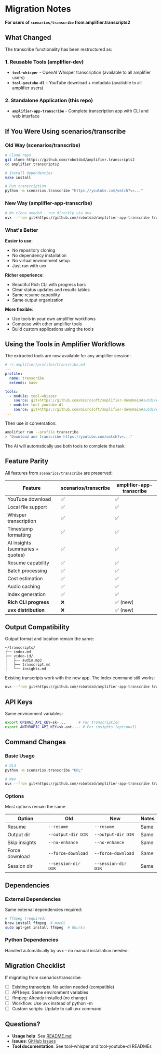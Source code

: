 # Migration Notes

**For users of `scenarios/transcribe` from amplifier.transcripts2**

## What Changed

The transcribe functionality has been restructured as:

### 1. Reusable Tools (amplifier-dev)
- **`tool-whisper`** - OpenAI Whisper transcription (available to all amplifier users)
- **`tool-youtube-dl`** - YouTube download + metadata (available to all amplifier users)

### 2. Standalone Application (this repo)
- **`amplifier-app-transcribe`** - Complete transcription app with CLI and web interface

## If You Were Using scenarios/transcribe

### Old Way (scenarios/transcribe)

```bash
# Clone repo
git clone https://github.com/robotdad/amplifier.transcripts2
cd amplifier.transcripts2

# Install dependencies
make install

# Run transcription
python -m scenarios.transcribe "https://youtube.com/watch?v=..."
```

### New Way (amplifier-app-transcribe)

```bash
# No clone needed - run directly via uvx
uvx --from git+https://github.com/robotdad/amplifier-app-transcribe transcribe "https://youtube.com/watch?v=..."
```

### What's Better

**Easier to use**:
- No repository cloning
- No dependency installation
- No virtual environment setup
- Just run with uvx

**Richer experience**:
- Beautiful Rich CLI with progress bars
- Clear status updates and results tables
- Same resume capability
- Same output organization

**More flexible**:
- Use tools in your own amplifier workflows
- Compose with other amplifier tools
- Build custom applications using the tools

## Using the Tools in Amplifier Workflows

The extracted tools are now available for any amplifier session:

```yaml
# ~/.amplifier/profiles/transcribe.md
---
profile:
  name: transcribe
  extends: base

tools:
  - module: tool-whisper
    source: git+https://github.com/microsoft/amplifier-dev@main#subdirectory=amplifier-module-tool-whisper
  - module: tool-youtube-dl
    source: git+https://github.com/microsoft/amplifier-dev@main#subdirectory=amplifier-module-tool-youtube-dl
---
```

Then use in conversation:
```bash
amplifier run --profile transcribe
> "Download and transcribe https://youtube.com/watch?v=..."
```

The AI will automatically use both tools to complete the task.

## Feature Parity

All features from `scenarios/transcribe` are preserved:

| Feature | scenarios/transcribe | amplifier-app-transcribe |
|---------|---------------------|--------------------------|
| YouTube download | ✅ | ✅ |
| Local file support | ✅ | ✅ |
| Whisper transcription | ✅ | ✅ |
| Timestamp formatting | ✅ | ✅ |
| AI insights (summaries + quotes) | ✅ | ✅ |
| Resume capability | ✅ | ✅ |
| Batch processing | ✅ | ✅ |
| Cost estimation | ✅ | ✅ |
| Audio caching | ✅ | ✅ |
| Index generation | ✅ | ✅ |
| **Rich CLI progress** | ❌ | ✅ (new) |
| **uvx distribution** | ❌ | ✅ (new) |

## Output Compatibility

Output format and location remain the same:

```
~/transcripts/
├── index.md
├── video-id/
│   ├── audio.mp3
│   ├── transcript.md
│   └── insights.md
```

Existing transcripts work with the new app. The index command still works:

```bash
uvx --from git+https://github.com/robotdad/amplifier-app-transcribe transcribe index
```

## API Keys

Same environment variables:

```bash
export OPENAI_API_KEY=sk-...      # For transcription
export ANTHROPIC_API_KEY=sk-ant-... # For insights (optional)
```

## Command Changes

### Basic Usage

```bash
# Old
python -m scenarios.transcribe "URL"

# New
uvx --from git+https://github.com/robotdad/amplifier-app-transcribe transcribe "URL"
```

### Options

Most options remain the same:

| Option | Old | New | Notes |
|--------|-----|-----|-------|
| Resume | `--resume` | `--resume` | Same |
| Output dir | `--output-dir DIR` | `--output-dir DIR` | Same |
| Skip insights | `--no-enhance` | `--no-enhance` | Same |
| Force download | `--force-download` | `--force-download` | Same |
| Session dir | `--session-dir DIR` | `--session-dir DIR` | Same |

## Dependencies

### External Dependencies

Same external dependencies required:

```bash
# ffmpeg (required)
brew install ffmpeg  # macOS
sudo apt-get install ffmpeg  # Ubuntu
```

### Python Dependencies

Handled automatically by uvx - no manual installation needed.

## Migration Checklist

If migrating from scenarios/transcribe:

- [ ] Existing transcripts: No action needed (compatible)
- [ ] API keys: Same environment variables
- [ ] ffmpeg: Already installed (no change)
- [ ] Workflow: Use uvx instead of python -m
- [ ] Custom scripts: Update to call uvx command

## Questions?

- **Usage help**: See [README.md](README.md)
- **Issues**: [GitHub Issues](https://github.com/microsoft/amplifier-dev/issues)
- **Tool documentation**: See tool-whisper and tool-youtube-dl READMEs
